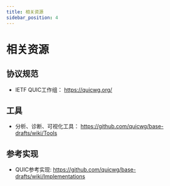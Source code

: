 ```yaml
---
title: 相关资源
sidebar_position: 4
---
```


# 相关资源

## 协议规范

* IETF QUIC工作组：
https://quicwg.org/


## 工具

* 分析、诊断、可视化工具：
https://github.com/quicwg/base-drafts/wiki/Tools


## 参考实现

* QUIC参考实现:
https://github.com/quicwg/base-drafts/wiki/Implementations
